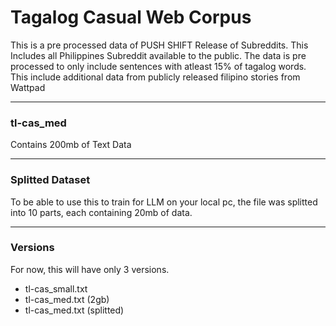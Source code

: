 # Tagalog Casual Web Corpus

This is a pre processed data of PUSH SHIFT Release of Subreddits. This Includes all Philippines Subreddit available to the public. The data is pre processed to only include sentences with atleast 15% of tagalog words. This include additional data from publicly released filipino stories from Wattpad 
<hr>

### tl-cas_med
Contains 200mb of Text Data
<hr>

### Splitted Dataset
To be able to use this to train for LLM on your local pc, the file was splitted into 10 parts, each containing 20mb of data.
<hr>

### Versions
For now, this will have only 3 versions.
- tl-cas_small.txt
- tl-cas_med.txt (2gb)
- tl-cas_med.txt (splitted)
